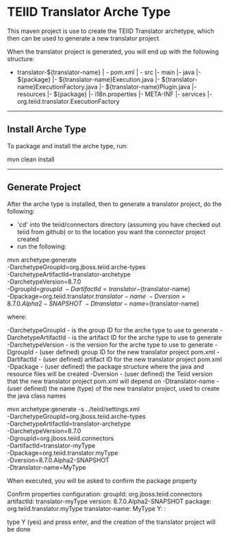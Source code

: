 TEIID Translator Arche Type
================

This maven project is use to create the TEIID Translator archetype, which then can be used to generate a new translator project.

When the translator project is generated, you will end up with the following structure:

-  translator-${translator-name}
	| -	pom.xml
	| -	src
		|-	main
			|-	java
				|-	${package}
					|-	${translator-name}Execution.java
					|-	${translator-name}ExecutionFactory.java
					|-	${translator-name}Plugin.java
			|-	resources
				|-	${package}
						|-	i18n.properties
				|-	META-INF
					|-	services
						|-	org.teiid.translator.ExecutionFactory


-------
Install Arche Type
-------

To package and install the arche type, run:

mvn clean install 


-----------
Generate Project
-----------

After the arche type is installed, then to generate a translator project, do the following:

-  'cd' into the teiid/connectors directory (assuming you have checked out teiid from github) or to the
	location you want the connector project created
-  run the following:

mvn archetype:generate                                 \
  -DarchetypeGroupId=org.jboss.teiid.arche-types               \
  -DarchetypeArtifactId=translator-archetype          \
  -DarchetypeVersion=8.7.0               \
  -DgroupId=${groupId}   				\
  -DartifactId=translator-${translator-name}	\
  -Dpackage=org.teiid.translator.${translator-name}    \
  -Dversion=8.7.0.Alpha2-SNAPSHOT    \
  -Dtranslator-name=${translator-name}   

where:

  -DarchetypeGroupId    -  is the group ID for the arche type to use to generate
  -DarchetypeArtifactId -  is the artifact ID for the arche type to use to generate
  -DarchetypeVersion	-  is the version for the arche type to use to generate
  -DgroupId		-  (user defined) group ID for the new translator project pom.xml
  -DartifactId		-  (user defined) artifact ID for the new translator project pom.xml
  -Dpackage		-  (user defined) the package structure where the java and resource files will be created
  -Dversion		-  (user defined) the Teiid version that the new translator project pom.xml will depend on
  -Dtranslator-name	-  (user defined) the name (type) of the new translator project, used to create the java class names


mvn archetype:generate   -s ../teiid/settings.xml                               \
  -DarchetypeGroupId=org.jboss.teiid.arche-types               \
  -DarchetypeArtifactId=translator-archetype          \
  -DarchetypeVersion=8.7.0   	\
  -DgroupId=org.jboss.teiid.connectors  	\
  -DartifactId=translator-myType	\
  -Dpackage=org.teiid.translator.myType    \
  -Dversion=8.7.0.Alpha2-SNAPSHOT	\
  -Dtranslator-name=MyType  



When executed, you will be asked to confirm the package property

Confirm properties configuration:
groupId: org.jboss.teiid.connectors
artifactId: translator-myType
version: 8.7.0.Alpha2-SNAPSHOT
package: org.teiid.translator.myType
translator-name: MyType
 Y: : 

type Y (yes) and press enter, and the creation of the translator project will be done

